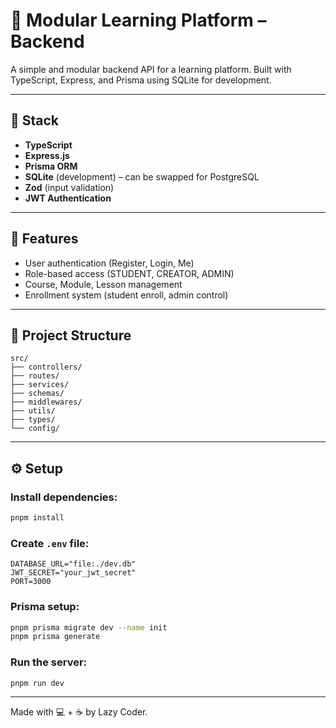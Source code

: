 # 📘 Modular Learning Platform – Backend

A simple and modular backend API for a learning platform. Built with TypeScript, Express, and Prisma using SQLite for development.

---

## 🔧 Stack

- **TypeScript**
- **Express.js**
- **Prisma ORM**
- **SQLite** (development) – can be swapped for PostgreSQL
- **Zod** (input validation)
- **JWT Authentication**

---

## 🚀 Features

- User authentication (Register, Login, Me)
- Role-based access (STUDENT, CREATOR, ADMIN)
- Course, Module, Lesson management
- Enrollment system (student enroll, admin control)

---

## 📁 Project Structure

```
src/
├── controllers/
├── routes/
├── services/
├── schemas/
├── middlewares/
├── utils/
├── types/
└── config/
```

---

## ⚙️ Setup

### Install dependencies:

```bash
pnpm install
```

### Create `.env` file:

```env
DATABASE_URL="file:./dev.db"
JWT_SECRET="your_jwt_secret"
PORT=3000
```

### Prisma setup:

```bash
pnpm prisma migrate dev --name init
pnpm prisma generate
```

### Run the server:

```bash
pnpm run dev
```

---

Made with 💻 + ☕️ by Lazy Coder.